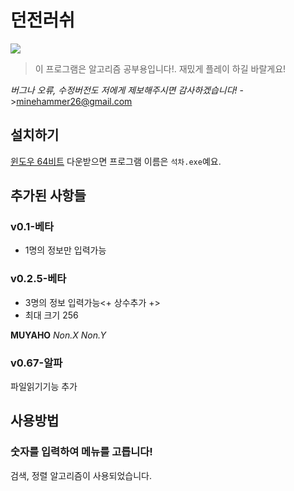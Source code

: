 # 던전러쉬
![](screenshot.gif)
>이 프로그램은 알고리즘 공부용입니다!.
>재밌게 플레이 하길 바랄게요!

*버그나 오류, 수정버전도 저에게 제보해주시면 감사하겠습니다!*
->minehammer26@gmail.com

## 설치하기

[윈도우 64비트](https://github.com/Rapiz1/DungeonRush/releases/download/v1.1-beta/DungeonRush-v1.1-beta-Windows-x86_64.zip)
다운받으면 프로그램 이름은 `석차.exe`예요.

## 추가된 사항들

### v0.1-베타
- 1명의 정보만 입력가능

### v0.2.5-베타
- 3명의 정보 입력가능<+ 상수추가 +>
- 최대 크기 256

**MUYAHO**
*Non.X Non.Y*

### v0.67-알파

파일읽기기능 추가

## 사용방법

### 숫자를 입력하여 메뉴를 고릅니다!
검색, 정렬 알고리즘이 사용되었습니다.
